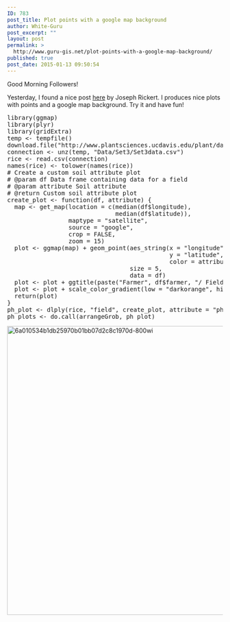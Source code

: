 ```yaml
---
ID: 783
post_title: Plot points with a google map background
author: White-Guru
post_excerpt: ""
layout: post
permalink: >
  http://www.guru-gis.net/plot-points-with-a-google-map-background/
published: true
post_date: 2015-01-13 09:50:54
---
```

Good Morning Followers!

Yesterday, I found a nice post <a href="blog.revolutionanalytics.com/2015/01/creating-a-custom-soil-attribute-plot-using-ggmap.html">here</a> by Joseph Rickert. I produces nice plots with points and a google map background. Try it and have fun!

<pre lang='rsplus'>
library(ggmap)
library(plyr)
library(gridExtra)
temp <- tempfile()
download.file("http://www.plantsciences.ucdavis.edu/plant/data.zip", temp)
connection <- unz(temp, "Data/Set3/Set3data.csv")
rice <- read.csv(connection)
names(rice) <- tolower(names(rice))
# Create a custom soil attribute plot
# @param df Data frame containing data for a field
# @param attribute Soil attribute
# @return Custom soil attribute plot
create_plot <- function(df, attribute) {
  map <- get_map(location = c(median(df$longitude), 
                              median(df$latitude)),
                 maptype = "satellite",
                 source = "google",
                 crop = FALSE,
                 zoom = 15)
  plot <- ggmap(map) + geom_point(aes_string(x = "longitude", 
                                             y = "latitude",
                                             color = attribute),
                                  size = 5,
                                  data = df)
  plot <- plot + ggtitle(paste("Farmer", df$farmer, "/ Field", df$field))
  plot <- plot + scale_color_gradient(low = "darkorange", high = "darkorchid4")
  return(plot)
}
ph_plot <- dlply(rice, "field", create_plot, attribute = "ph")
ph_plots <- do.call(arrangeGrob, ph_plot)
</pre>

<a href="http://www.guru-gis.net/wp-content/uploads/2015/01/6a010534b1db25970b01bb07d2c8c1970d-800wi.png"><img src="http://www.guru-gis.net/wp-content/uploads/2015/01/6a010534b1db25970b01bb07d2c8c1970d-800wi.png" alt="6a010534b1db25970b01bb07d2c8c1970d-800wi" width="800" height="674" class="alignnone size-full wp-image-784" /></a>